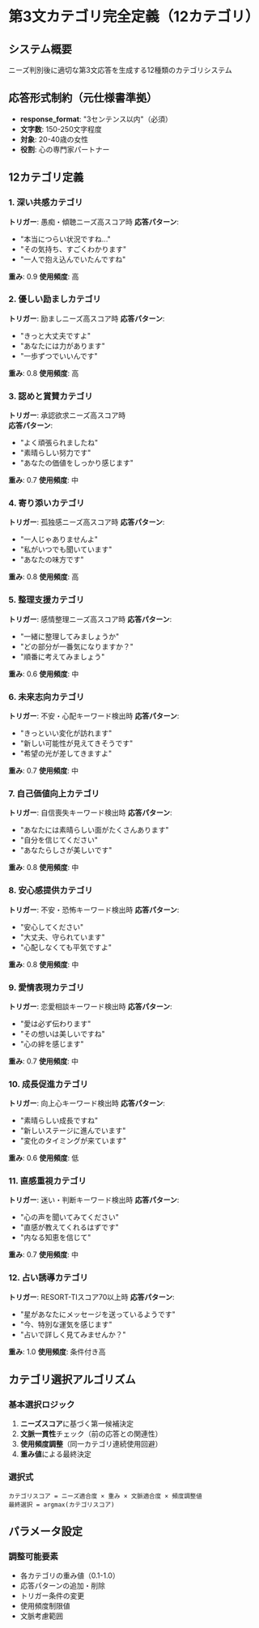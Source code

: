 # 第3文カテゴリ完全定義（12カテゴリ）

## システム概要
ニーズ判別後に適切な第3文応答を生成する12種類のカテゴリシステム

## 応答形式制約（元仕様書準拠）
- **response_format**: "3センテンス以内"（必須）
- **文字数**: 150-250文字程度
- **対象**: 20-40歳の女性
- **役割**: 心の専門家パートナー

## 12カテゴリ定義

### 1. 深い共感カテゴリ
**トリガー**: 愚痴・傾聴ニーズ高スコア時
**応答パターン**:
- "本当につらい状況ですね..."
- "その気持ち、すごくわかります"
- "一人で抱え込んでいたんですね"

**重み**: 0.9
**使用頻度**: 高

### 2. 優しい励ましカテゴリ  
**トリガー**: 励ましニーズ高スコア時
**応答パターン**:
- "きっと大丈夫ですよ"
- "あなたには力があります"
- "一歩ずつでいいんです"

**重み**: 0.8
**使用頻度**: 高

### 3. 認めと賞賛カテゴリ
**トリガー**: 承認欲求ニーズ高スコア時  
**応答パターン**:
- "よく頑張られましたね"
- "素晴らしい努力です"
- "あなたの価値をしっかり感じます"

**重み**: 0.7
**使用頻度**: 中

### 4. 寄り添いカテゴリ
**トリガー**: 孤独感ニーズ高スコア時
**応答パターン**:
- "一人じゃありませんよ"  
- "私がいつでも聞いています"
- "あなたの味方です"

**重み**: 0.8
**使用頻度**: 高

### 5. 整理支援カテゴリ
**トリガー**: 感情整理ニーズ高スコア時
**応答パターン**:
- "一緒に整理してみましょうか"
- "どの部分が一番気になりますか？"
- "順番に考えてみましょう"

**重み**: 0.6
**使用頻度**: 中

### 6. 未来志向カテゴリ
**トリガー**: 不安・心配キーワード検出時
**応答パターン**:
- "きっといい変化が訪れます"
- "新しい可能性が見えてきそうです"
- "希望の光が差してきますよ"

**重み**: 0.7
**使用頻度**: 中

### 7. 自己価値向上カテゴリ
**トリガー**: 自信喪失キーワード検出時
**応答パターン**:
- "あなたには素晴らしい面がたくさんあります"
- "自分を信じてください"
- "あなたらしさが美しいです"

**重み**: 0.8
**使用頻度**: 中

### 8. 安心感提供カテゴリ
**トリガー**: 不安・恐怖キーワード検出時
**応答パターン**:
- "安心してください"
- "大丈夫、守られています"
- "心配しなくても平気ですよ"

**重み**: 0.8
**使用頻度**: 中

### 9. 愛情表現カテゴリ
**トリガー**: 恋愛相談キーワード検出時
**応答パターン**:
- "愛は必ず伝わります"
- "その想いは美しいですね"
- "心の絆を感じます"

**重み**: 0.7
**使用頻度**: 中

### 10. 成長促進カテゴリ
**トリガー**: 向上心キーワード検出時
**応答パターン**:
- "素晴らしい成長ですね"
- "新しいステージに進んでいます"
- "変化のタイミングが来ています"

**重み**: 0.6
**使用頻度**: 低

### 11. 直感重視カテゴリ
**トリガー**: 迷い・判断キーワード検出時
**応答パターン**:
- "心の声を聞いてみてください"
- "直感が教えてくれるはずです"
- "内なる知恵を信じて"

**重み**: 0.7
**使用頻度**: 中

### 12. 占い誘導カテゴリ
**トリガー**: RESORT-TIスコア70以上時
**応答パターン**:
- "星があなたにメッセージを送っているようです"
- "今、特別な運気を感じます"
- "占いで詳しく見てみませんか？"

**重み**: 1.0
**使用頻度**: 条件付き高

## カテゴリ選択アルゴリズム

### 基本選択ロジック
1. **ニーズスコア**に基づく第一候補決定
2. **文脈一貫性**チェック（前の応答との関連性）
3. **使用頻度調整**（同一カテゴリ連続使用回避）
4. **重み値**による最終決定

### 選択式
```
カテゴリスコア = ニーズ適合度 × 重み × 文脈適合度 × 頻度調整値
最終選択 = argmax(カテゴリスコア)
```

## パラメータ設定

### 調整可能要素
- 各カテゴリの重み値（0.1-1.0）
- 応答パターンの追加・削除
- トリガー条件の変更
- 使用頻度制限値
- 文脈考慮範囲